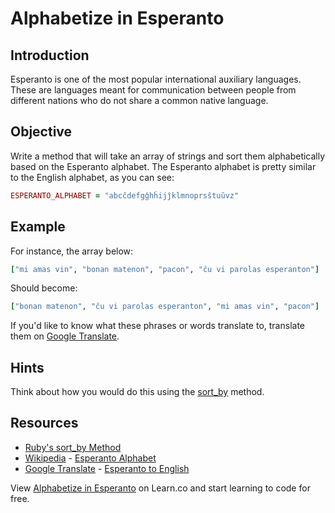  

# Alphabetize in Esperanto

## Introduction

Esperanto is one of the most popular international auxiliary languages. These are languages meant for communication between people from different nations who do not share a common native language.

## Objective

Write a method that will take an array of strings and sort them alphabetically based on the Esperanto alphabet. The Esperanto alphabet is pretty similar to the English alphabet, as you can see:

```ruby
ESPERANTO_ALPHABET = "abcĉdefgĝhĥijĵklmnoprsŝtuŭvz"
```

## Example

For instance, the array below:

```ruby
["mi amas vin", "bonan matenon", "pacon", "ĉu vi parolas esperanton"]
```
Should become:

```ruby
["bonan matenon", "ĉu vi parolas esperanton", "mi amas vin", "pacon"]
```

If you'd like to know what these phrases or words translate to, translate them on [Google Translate](https://translate.google.com/#eo/en/).

## Hints

Think about how you would do this using the [sort_by](http://ruby-doc.org/core-2.2.0/Enumerable.html#method-i-sort_by) method.

## Resources

* [Ruby's sort_by Method](http://ruby-doc.org/core-2.2.0/Enumerable.html#method-i-sort_by)
* [Wikipedia](http://en.wikipedia.org/) - [Esperanto Alphabet](http://en.wikipedia.org/wiki/Esperanto#Alphabet)
* [Google Translate](https://translate.google.com/) - [Esperanto to English](https://translate.google.com/#eo/en/)

<p data-visibility='hidden'>View <a href='https://learn.co/lessons/alphabetize-in-esperanto' title='Alphabetize in Esperanto'>Alphabetize in Esperanto</a> on Learn.co and start learning to code for free.</p>
